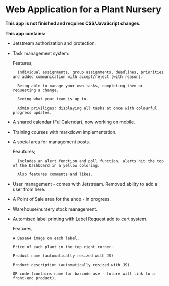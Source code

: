 # Web Application for a Plant Nursery

**This app is not finished and requires CSS/JavaScript changes.**

**This app contains:**
  - Jetstream authorization and protection.
  
  - Task management system:
  
       Features; 
       
          Individual assignments, group assignments, deadlines, priorities and added communication with accept/reject (with reason).
          
          Being able to manage your own tasks, completing them or requesting a change.
          
          Seeing what your team is up to.
          
          Admin priviliges: displaying all tasks at once with colourful progress updates.
         
  - A shared calendar (FullCalendar), now working on mobile.
  
  - Training courses with markdown implementation.
  
  - A social area for management posts.
  
      Feautures;
        
          Includes an alert function and poll function, alerts hit the top of the Dashboard in a yellow coloring.
        
          Also features comments and likes.
        
  - User management - comes with Jetstream. Removed ability to add a user from here.
  
  - A Point of Sale area for the shop - in progress.
  
  - Warehouse/nursery stock management.
  
  - Automised label printing with Label Request add to cart system.
  
      Features;
      
        A Base64 image on each label.
        
        Price of each plant in the top right corner.
        
        Product name (automatically resized with JS)
        
        Product description (automatically resized with JS)
        
        QR code (contains name for barcode use - future will link to a front-end product).
      
  
